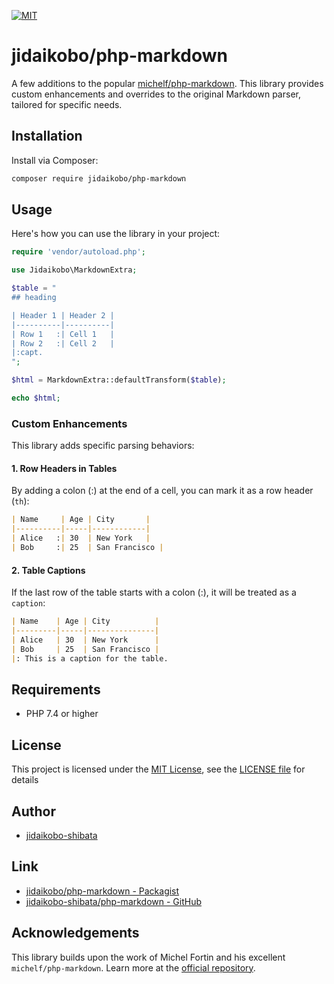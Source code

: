 [![MIT](https://custom-icon-badges.herokuapp.com/badge/license-MIT-8BB80A.svg?logo=law&logoColor=white)](https://github.com/jidaikobo-shibata/php-markdown?tab=MIT-1-ov-file)

# jidaikobo/php-markdown

A few additions to the popular [michelf/php-markdown](https://github.com/michelf/php-markdown). This library provides custom enhancements and overrides to the original Markdown parser, tailored for specific needs.

## Installation

Install via Composer:

```bash
composer require jidaikobo/php-markdown
```

## Usage

Here's how you can use the library in your project:

```php
require 'vendor/autoload.php';

use Jidaikobo\MarkdownExtra;

$table = "
## heading

| Header 1 | Header 2 |
|----------|----------|
| Row 1   :| Cell 1   |
| Row 2   :| Cell 2   |
|:capt.
";

$html = MarkdownExtra::defaultTransform($table);

echo $html;
```

### Custom Enhancements

This library adds specific parsing behaviors:

#### 1. Row Headers in Tables

By adding a colon (:) at the end of a cell, you can mark it as a row header (`th`):

```markdown
| Name     | Age | City       |
|----------|-----|------------|
| Alice   :| 30  | New York   |
| Bob     :| 25  | San Francisco |
```

#### 2. Table Captions

If the last row of the table starts with a colon (:), it will be treated as a `caption`:

```markdown
| Name    | Age | City          |
|---------|-----|---------------|
| Alice   | 30  | New York      |
| Bob     | 25  | San Francisco |
|: This is a caption for the table.
```

## Requirements

- PHP 7.4 or higher

## License

This project is licensed under the [MIT License](https://opensource.org/licenses/MIT), see the [LICENSE file](https://github.com/jidaikobo-shibata/php-markdown?tab=MIT-1-ov-file) for details

## Author

- [jidaikobo-shibata](https://github.com/jidaikobo-shibata/)

## Link

- [jidaikobo/php-markdown - Packagist](https://packagist.org/packages/jidaikobo/php-markdown)
- [jidaikobo-shibata/php-markdown - GitHub](https://github.com/jidaikobo-shibata/php-markdown)

## Acknowledgements

This library builds upon the work of Michel Fortin and his excellent `michelf/php-markdown`. Learn more at the [official repository](https://github.com/michelf/php-markdown).
